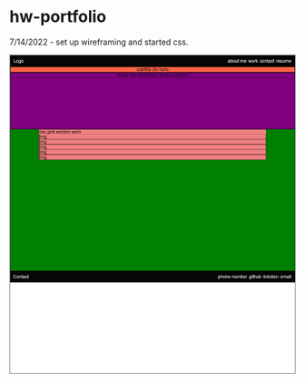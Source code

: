 # hw-portfolio

7/14/2022 - set up wireframing and started css. 

![Wireframing Screenshot](https://github.com/hunter-williams/hw-portfolio/blob/master/assets/wireframe-portfolio.png)
